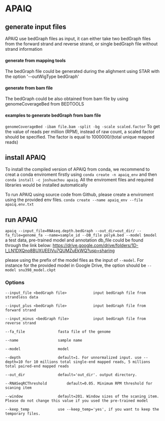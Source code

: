 # APAIQ

## generate input files

APAIQ use bedGraph files as input, it can either take two bedGraph files from the forward strand and reverse strand, or single bedGraph file without strand information

#### generate from mapping tools

The bedGraph file could be generated during the alighment using STAR with the option '--outWigType bedGraph'

#### generate from bam file

The bedGraph could be also obtained from bam file by using genomeCoverageBed from BEDTOOLS 

#### examples to generate bedGraph from bam file 

`genomeCoverageBed -ibam file.bam -split -bg -scale scaled.factor`
To get the value of reads per million (RPM), instead of raw count, a scaled factor should be specified.
The factor is equal to 1000000/(total unique mapped reads) 

## install APAIQ 
To install the compiled version of APAIQ from conda, we recommend to creat a conda enviroment firstly using 
`conda create -n apaiq_env` and then
`conda install -c joshuachou apaiq`.
All the enviroment files and required libraries would be installed automatically   


To run APAIQ using source code from Github, please create a enviroment using the provided env files.
`conda create --name apaiq_env --file apaiq.env.txt`

## run APAIQ

`apaiq --input_file=RNAseq.depth.bedGraph --out_dir=out_dir/ --fa_file=genome_fa --name=sample_id --DB_file polyA.bed --model $model`
a test data, pre-trained model and annotation db_file could be found through the link below:
https://drive.google.com/drive/folders/1D-I_LN1DXQno8BUXUEEIVu7QUMZuEkWQ?usp=sharing

please using the prefix of the model files as the input of `--model`. For instance for the provided model in Google Drive, the option
should be `--model snu398_model.ckpt`

### Options
	--input_file <bedGraph file>			input bedGraph file from strandless data 

	--input_plus <bedGraph file>			input bedGraph file from forward strand

	--input_minus <bedGraph file>			input bedGraph file from reverse strand 

	--fa_file				fasta file of the genome 

	--name					sample name

	--model					model

	--depth					default=1. For unnormalized input. use --depth=10 for 10 millions total single-end mapped reads, 5 millions total paired-end mapped reads

	--out_dir				default='out_dir'. output directory. 
	
	--RNASeqRCThreshold			default=0.05. Minimum RPM threshold for scaning item

	--window				default=201. Window sizes of the scaning item. Please do not change this value if you used the pre-trained model

	--keep_temp				use --keep_temp='yes', if you want to keep the temporary files.
	

